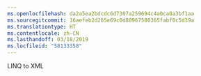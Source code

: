 ```yaml
---
ms.openlocfilehash: da2a5ea2bdcdc6d7307a259694c4a0ca0a3bf1aa
ms.sourcegitcommit: 16aefeb2d265e69c0d80967580365fabf0c5d39a
ms.translationtype: HT
ms.contentlocale: zh-CN
ms.lasthandoff: 03/18/2019
ms.locfileid: "58133358"
---
```

LINQ to XML